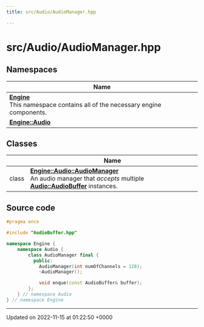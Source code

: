 ```yaml
---
title: src/Audio/AudioManager.hpp

---
```


# src/Audio/AudioManager.hpp



## Namespaces

| Name           |
| -------------- |
| **[Engine](/namespaces/namespaceEngine.md)** <br>This namespace contains all of the necessary engine components.  |
| **[Engine::Audio](/namespaces/namespaceEngine_1_1Audio.md)**  |

## Classes

|                | Name           |
| -------------- | -------------- |
| class | **[Engine::Audio::AudioManager](/classes/classEngine_1_1Audio_1_1AudioManager.md)** <br>An audio manager that _accepts_ multiple **[Audio::AudioBuffer](/classes/classEngine_1_1Audio_1_1AudioBuffer.md)** instances.  |




## Source code

```cpp
#pragma once

#include "AudioBuffer.hpp"

namespace Engine {
    namespace Audio {
        class AudioManager final {
          public:
            AudioManager(int numOfChannels = 128);
            ~AudioManager();

            void enque(const AudioBuffer& buffer);
        };
    } // namespace Audio
} // namespace Engine
```


-------------------------------

Updated on 2022-11-15 at 01:22:50 +0000

